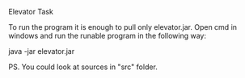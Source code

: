 Elevator Task

To run the program it is enough to pull only elevator.jar.
Open cmd in windows and run the runable program in the following way:

java -jar elevator.jar


PS. You could look at sources in "src" folder.